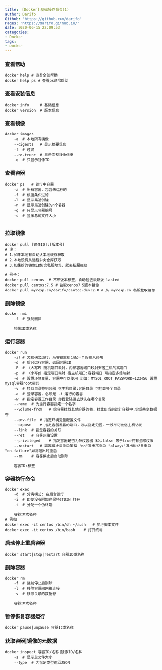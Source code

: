 ```yaml
---
title: 【Docker】基础操作命令(1)
author: Darifo
Github: 'https://github.com/darifo'
Pages: 'https://darifo.github.io/'
date: 2020-06-15 22:09:53
categories:
- Docker
tags:
- Docker
---
```




### 查看帮助

```shell
docker help # 查看全部帮助
docker help ps # 查看ps命令帮助
```



### 查看安装信息

```shell
docker info 	# 基础信息
docker version	# 版本信息
```



### 查看镜像

```shell
docker images
	-a	# 本地所有镜像
	--digests	# 显示摘要信息
	-f	# 过滤
	--no-trunc	# 显示完整镜像信息
	-q	# 只显示镜像ID
```



### 查看容器

```shell
docker ps	# 运行中容器
	-a	# 所有容器，包含未运行的
	-f	# 根据条件过滤
	-l	# 显示最近创建
	-n	# 显示最近创建的n个容器
	-q	# 只显示容器编号
	-s	# 显示总的文件大小
	
```



### 拉取镜像

```shell
docker pull [镜像ID]:[版本号]  
# 注：
# 1.如果本地有自动从本地缓存获取 
# 2.本地没有从远程中央仓库获取 
# 3.如果给的镜像ID包含私服地址，就去私服拉取

# 例子：
docker pull centos  # 不带版本标签，自动拉去最新版 lasted
docker pull centos:7.5 # 拉取cenos7.5版本镜像
docker pull myresp.cn/darifo/centos-dev:2.0 # 从 myresp.cn 私服拉取镜像 

```



### 删除镜像

```shell
docker rmi 
	-f	# 强制删除
	
	镜像ID或名称
```



### 运行容器

```shell
docker run 
	-it # 交互模式运行，为容器重新分配一个伪输入终端
	-d 	# 后台运行容器，返回容器ID
	-P	# （大写P）随机端口映射，内部容器端口映射到宿主机的高端口
	-p 	# （小写p）指定端口映射 宿主机端口:容器端口 可指定多组映射
	-e 	# 设置环境变量，容器中可以使用 比如：MYSQL_ROOT_PASSWORD=123456 设置mysql容器root密码
	-v 	# 挂载目录卷到容器 宿主机目录:容器目录 可挂载多个目录
	-a 	# 登录容器，必须是 -d 运行的容器
	-w 	# 指定容器工作目录 即我登陆进去默认在哪个目录
	--name 	# 为运行容器指定一个名字
	--volume-from	# 给容器挂载其他容器的卷，挂载到当前运行容器中,实现共享数据卷
	--env-file	# 指定环境变量配置文件
	--expose	# 指定容器暴露的端口，可以指定范围，一般不可被宿主机访问
	--link	# 指定容器的关联
	--net	# 容器网络设置
	--privileged	# 指定容器是否为特权容器 默认false 等于true拥有全部权限
	--restart	# 容器停止后重启策略 "no"退出不重启 "always"退出时总是重启 "on-failure"异常退出时重启
	--rm	# 容器停止后自动删除
	
	容器ID:标签
```



### 容器执行命令

```shell
docker exec
	-d	# 分离模式: 在后台运行
	-i	# 即使没有附加也保持STDIN 打开
	-t	# 分配一个伪终端
	
	容器ID或名称
# 例如
docker exec -it centos /bin/sh ~/a.sh	# 执行脚本文件
docker exec -it centos /bin/bash	# 打开终端
```



### 启动停止重启容器

```shell
docker start|stop|restart 容器ID或名称
```



### 删除容器

```shell
docker rm   
	-f	# 强制停止后删除
	-l	# 移除容器间网络连接
	-v	# 移除关联的数据卷
	
	容器ID或名称
```



### 暂停恢复容器运行

```shell
docker pause|unpause 容器ID或名称
```



### 获取容器|镜像的元数据

```shell
docker inspect 容器ID/名称|镜像ID/名称
	-s	# 显示总文件大小
	--type	# 为指定类型返回JSON
```

